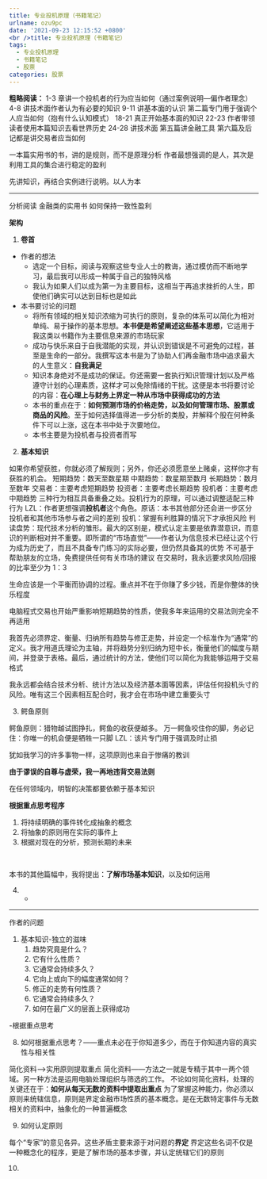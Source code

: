```yaml
---
title: 专业投机原理（书籍笔记）
urlname: ozu9pc
date: '2021-09-23 12:15:52 +0800'
<br />title: 专业投机原理（书籍笔记）
tags:
  - 专业投机原理
  - 书籍笔记
  - 股票
categories: 股票
---
```


**粗略阅读：**
1-3 章讲一个投机者的行为应当如何（通过案例说明—偏作者理念）
4-8 讲技术面作者认为有必要的知识
9-11 讲基本面的认识
第二篇专门用于强调个人应当如何（抱有什么认知模式）
18-21 真正开始基本面的知识
22-23 作者带领读者使用本篇知识去看世界历史
24-28 讲技术面
第五篇讲金融工具
第六篇及后记都是讲交易者应当如何
​

一本篇实用书的书，讲的是规则，而不是原理分析
作者最想强调的是人，其次是利用工具的集合进行稳定的盈利
​

先讲知识，再结合实例进行说明。以人为本

---

分析阅读
金融类的实用书
如何保持一致性盈利
​

**架构**

1. **卷首**

- 作者的想法
  - 选定一个目标，阅读与观察这些专业人士的教诲，通过模仿而不断地学习，最后我可以形成一种属于自己的独特风格
  - 我认为如果人们以成为第一为主要目标，这相当于再追求挫折的人生，即使他们确实可以达到目标也是如此
- 本书要讨论的问题
  - 将所有领域的相关知识浓缩为可执行的原则，复杂的体系可以简化为相对单纯、易于操作的基本思想。**本书便是希望阐述这些基本思想**，它适用于我这类以书籍作为主要信息来源的市场玩家
  - 成功与快乐来自于自我潜能的实现，并认识到错误是不可避免的过程，甚至是生命的一部分。我撰写这本书是为了协助人们再金融市场中追求最大的人生意义：**自我满足**
  - 知识本身绝对不是成功的保证。你还需要一套执行知识管理计划以及严格遵守计划的心理素质，这样才可以免除情绪的干扰。这便是本书将要讨论的内容：**在心理上与财务上界定一种从市场中获得成功的方法**
  - 本书的重点在于：**如何预测市场的价格走势，以及如何管理市场、股票或商品的风险**。至于如何选择值得进一步分析的类股，并解释个股在何种条件下可以上涨，这在本书中处于次要地位。
  - 本书主要是为投机者与投资者而写

2. **基本知识**

如果你希望获胜，你就必须了解规则；另外，你还必须愿意坐上赌桌，这样你才有获胜的机会。
短期趋势：数天至数星期
中期趋势：数星期至数月
长期趋势：数月至数年
交易者：主要考虑短期趋势
投资者：主要考虑长期趋势
投机者：主要考虑中期趋势
三种行为相互具备重叠之处。投机行为的原理，可以通过调整适配三种行为
LZL：作者更想强调**投机者**这个角色。原话：本书其他部分还会进一步区分投机者和其他市场参与者之间的差别
投机：掌握有利胜算的情况下才承担风险
判读盘势：现代技术分析的雏形。最大的区别是，模式认定主要是依靠潜意识，而意识的判断相对并不重要。即所谓的“市场直觉”——作者认为信息技术已经让这个行为成为历史了，而且不具备专门练习的实际必要，但仍然具备其的优势
不可基于帮助朋友的立场，免费提供任何有关市场的建议
在交易时，我永远要求风险/回报的比率至少为 1：3
​

生命应该是一个平衡而协调的过程。重点并不在于你赚了多少钱，而是你整体的快乐程度
​

电脑程式交易也开始严重影响短期趋势的性质，使我多年来运用的交易法则完全不再适用
​

我首先必须界定、衡量、归纳所有趋势与修正走势，并设定一个标准作为“通常”的定义。我才用道氏理论为主轴，并将趋势分别归纳为短中长，衡量他们的幅度与期间，并登录于表格。最后，通过统计的方法，使他们可以简化为我能够运用于交易格式
​

我永远都会结合技术分析、统计方法以及经济基本面等因素，评估任何投机头寸的风险。唯有这三个因素相互配合时，我才会在市场中建立重要头寸

3. 鳄鱼原则

鳄鱼原则：猎物越试图挣扎，鳄鱼的收获便越多。
万一鳄鱼咬住你的脚，务必记住：你唯一的机会便是牺牲一只脚
LZL：该片专门用于强调及时止损
​

犹如我学习的许多事物一样，这项原则也来自于惨痛的教训
​

**由于谬误的自尊与虚荣，我一再地违背交易法则**
**​**

在任何领域内，明智的决策都要依赖于基本知识
​

**根据重点思考程序**

1.  将持续明确的事件转化成抽象的概念
1.  将抽象的原则用在实际的事件上
1.  根据对现在的分析，预测长期的未来

​

本书的其他篇幅中，我将提出：**了解市场基本知识**，以及如何运用

4. -

---

作者的问题

1. 基本知识-独立的滋味
   1. 趋势究竟是什么？
   1. 它有什么性质？
   1. 它通常会持续多久？
   1. 它向上或向下的幅度通常如何？
   1. 修正的走势有何性质？
   1. 它通常会持续多久？
   1. 如何在最广义的层面上获得成功

-根据重点思考

8.  如何根据重点思考？——重点未必在于你知道多少，而在于你知道内容的真实性与相关性

简化资料-->实用原则提取重点
简化资料——方法之一就是专精于其中一两个领域。另一种方法是运用电脑处理组织与筛选的工作。
不论如何简化资料，处理的关键还在于：**如何从每天无数的资料中提取出重点**
为了掌握这种能力，你必须以原则来统辖信息，原则是界定金融市场性质的基本概念。是在无数特定事件与无数相关的资料中，抽象化的一种普遍概念

9.  如何认定原则

每个“专家”的意见各异。这些矛盾主要来源于对问题的**界定**
界定这些名词不仅是一种概念化的程序，更是了解市场的基本步骤，并认定统辖它们的原则

10. ​
